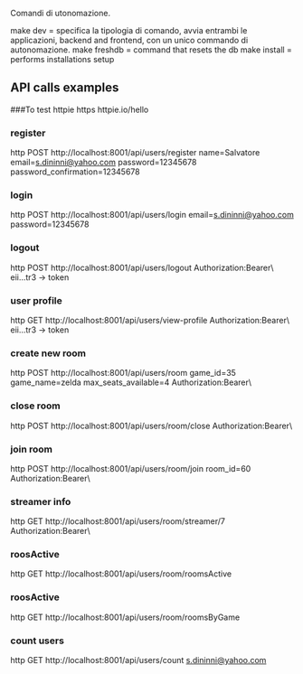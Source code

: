 Comandi di utonomazione.

make dev = specifica la tipologia di comando, avvia entrambi le applicazioni, backend and frontend, con un unico commando di autonomazione.
make freshdb = command that resets the db
make install = performs installations setup

## API calls examples

###To test httpie
https httpie.io/hello

### register

http POST http://localhost:8001/api/users/register name=Salvatore email=s.dininni@yahoo.com password=12345678 password_confirmation=12345678

### login

http POST http://localhost:8001/api/users/login email=s.dininni@yahoo.com password=12345678

### logout

http POST http://localhost:8001/api/users/logout Authorization:Bearer\ eii...tr3 -> token

### user profile

http GET http://localhost:8001/api/users/view-profile Authorization:Bearer\ eii...tr3 -> token

### create new room

http POST http://localhost:8001/api/users/room game_id=35 game_name=zelda max_seats_available=4 Authorization:Bearer\

### close room

http POST http://localhost:8001/api/users/room/close Authorization:Bearer\

### join room

http POST http://localhost:8001/api/users/room/join room_id=60 Authorization:Bearer\

### streamer info

http GET http://localhost:8001/api/users/room/streamer/7 Authorization:Bearer\

### roosActive

http GET http://localhost:8001/api/users/room/roomsActive

### roosActive

http GET http://localhost:8001/api/users/room/roomsByGame

### count users

http GET http://localhost:8001/api/users/count
s.dininni@yahoo.com
